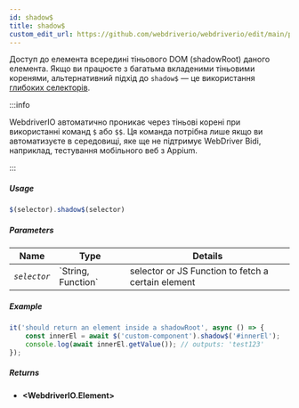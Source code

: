 ```yaml
---
id: shadow$
title: shadow$
custom_edit_url: https://github.com/webdriverio/webdriverio/edit/main/packages/webdriverio/src/commands/element/shadow$.ts
---
```


Доступ до елемента всередині тіньового DOM (shadowRoot) даного елемента. Якщо ви працюєте 
з багатьма вкладеними тіньовими коренями, альтернативний підхід до `shadow$` — це 
використання [глибоких селекторів](https://webdriver.io/docs/selectors#deep-selectors).

:::info

WebdriverIO автоматично проникає через тіньові корені при використанні команд `$` або `$$`.
Ця команда потрібна лише якщо ви автоматизуєте в середовищі, яке ще не 
підтримує WebDriver Bidi, наприклад, тестування мобільного веб з Appium.

:::

##### Usage

```js
$(selector).shadow$(selector)
```

##### Parameters

<table>
  <thead>
    <tr>
      <th>Name</th><th>Type</th><th>Details</th>
    </tr>
  </thead>
  <tbody>
    <tr>
      <td><code><var>selector</var></code></td>
      <td>`String, Function`</td>
      <td>selector or JS Function to fetch a certain element</td>
    </tr>
  </tbody>
</table>

##### Example

```js title="shadow$$.js"
it('should return an element inside a shadowRoot', async () => {
    const innerEl = await $('custom-component').shadow$('#innerEl');
    console.log(await innerEl.getValue()); // outputs: 'test123'
});
```

##### Returns

- **&lt;WebdriverIO.Element&gt;**